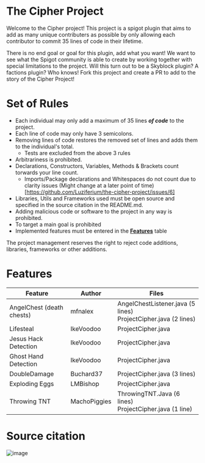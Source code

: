 # The Cipher Project

Welcome to the Cipher project! This project is a spigot plugin that aims to add as many unique contributers as possible by
only allowing each contributor to commit 35 lines of code in their lifetime.

There is no end goal or goal for this plugin, add what you want! We want to see what the Spigot community is able to create by
working together with special limitations to the project. Will this turn out to be a Skyblock plugin? A factions plugin? Who knows! Fork this project
and create a PR to add to the story of the Cipher Project!


# Set of Rules
- Each individual may only add a maximum of 35 lines <b><i>of code</i></b> to the project.
- Each line of code may only have 3 semicolons.
- Removing lines of code restores the removed set of lines and adds them to the individual's total.
  - Tests are excluded from the above 3 rules
- Arbitrariness is prohibited.
- Declarations, Constructors, Variables, Methods & Brackets count torwards your line count.
  - Imports/Package declarations and Whitespaces do not count due to clarity issues (Might change at a later point of time) [https://github.com/Luziferium/the-cipher-project/issues/6]
- Libraries, Utils and Frameworks used must be open source and specified in the source citation in the README.md.
- Adding malicious code or software to the project in any way is prohibited.
- To target a main goal is prohibited
- Implemented features must be entered in the <b>[Features](#Features)</b> table

The project management reserves the right to reject code additions, libraries, frameworks or other additions.

# Features
| Feature                   | Author       | Files                                                             |
|---------------------------|--------------|-------------------------------------------------------------------|
| AngelChest (death chests) | mfnalex      | AngelChestListener.java (5 lines)<br>ProjectCipher.java (2 lines) |
| Lifesteal                 | IkeVoodoo    | ProjectCipher.java                                                |
| Jesus Hack Detection      | IkeVoodoo    | ProjectCipher.java                                                |
| Ghost Hand Detection      | IkeVoodoo    | ProjectCipher.java                                                |
| DoubleDamage              | Buchard37    | ProjectCipher.java (3 lines)                                      |
| Exploding Eggs            | LMBishop     | ProjectCipher.java                                                |
| Throwing TNT              | MachoPiggies | ThrowingTNT.Java (6 lines)<br>ProjectCipher.java (1 line)         |

# Source citation

![image](https://user-images.githubusercontent.com/48583030/162727966-28af56fd-49c0-42c8-af90-054d7b9c4cf8.png)

